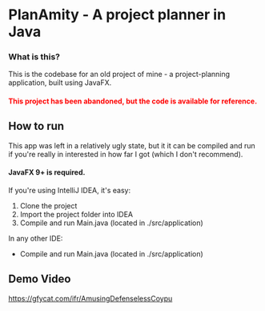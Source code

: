 # PlanAmity - A project planner in Java

### What is this?

This is the codebase for an old project of mine - a project-planning application, built using JavaFX.

#### <span style="color: red">This project has been abandoned, but the code is available for reference.</span>

## How to run

This app was left in a relatively ugly state, but it it can be compiled and run if you're really in interested in how far I got (which I don't recommend).

#### JavaFX 9+ is required.

If you're using IntelliJ IDEA, it's easy:

1. Clone the project
2. Import the project folder into IDEA
3. Compile and run Main.java (located in ./src/application)

In any other IDE:

-  Compile and run Main.java (located in ./src/application)

## Demo Video

https://gfycat.com/ifr/AmusingDefenselessCoypu
